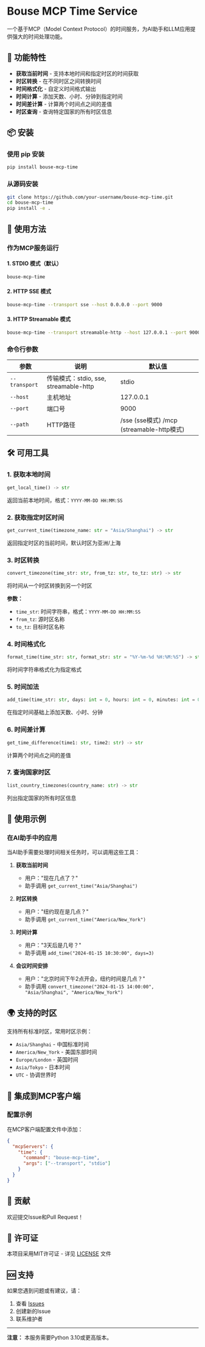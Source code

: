 # Bouse MCP Time Service

一个基于MCP（Model Context Protocol）的时间服务，为AI助手和LLM应用提供强大的时间处理功能。

## 🚀 功能特性

- **获取当前时间** - 支持本地时间和指定时区的时间获取
- **时区转换** - 在不同时区之间转换时间
- **时间格式化** - 自定义时间格式输出
- **时间计算** - 添加天数、小时、分钟到指定时间
- **时间差计算** - 计算两个时间点之间的差值
- **时区查询** - 查询特定国家的所有时区信息

## 📦 安装

### 使用 pip 安装

```bash
pip install bouse-mcp-time
```

### 从源码安装

```bash
git clone https://github.com/your-username/bouse-mcp-time.git
cd bouse-mcp-time
pip install -e .
```

## 🔧 使用方法

### 作为MCP服务运行

#### 1. STDIO 模式（默认）

```bash
bouse-mcp-time
```

#### 2. HTTP SSE 模式

```bash
bouse-mcp-time --transport sse --host 0.0.0.0 --port 9000
```

#### 3. HTTP Streamable 模式

```bash
bouse-mcp-time --transport streamable-http --host 127.0.0.1 --port 9000
```

### 命令行参数

| 参数 | 说明 | 默认值 |
|------|------|--------|
| `--transport` | 传输模式：stdio, sse, streamable-http | stdio |
| `--host` | 主机地址 | 127.0.0.1 |
| `--port` | 端口号 | 9000 |
| `--path` | HTTP路径 | /sse (sse模式) /mcp (streamable-http模式) |

## 🛠️ 可用工具

### 1. 获取本地时间
```python
get_local_time() -> str
```
返回当前本地时间，格式：`YYYY-MM-DD HH:MM:SS`

### 2. 获取指定时区时间
```python
get_current_time(timezone_name: str = "Asia/Shanghai") -> str
```
返回指定时区的当前时间，默认时区为亚洲/上海

### 3. 时区转换
```python
convert_timezone(time_str: str, from_tz: str, to_tz: str) -> str
```
将时间从一个时区转换到另一个时区

**参数：**
- `time_str`: 时间字符串，格式：`YYYY-MM-DD HH:MM:SS`
- `from_tz`: 源时区名称
- `to_tz`: 目标时区名称

### 4. 时间格式化
```python
format_time(time_str: str, format_str: str = "%Y-%m-%d %H:%M:%S") -> str
```
将时间字符串格式化为指定格式

### 5. 时间加法
```python
add_time(time_str: str, days: int = 0, hours: int = 0, minutes: int = 0) -> str
```
在指定时间基础上添加天数、小时、分钟

### 6. 时间差计算
```python
get_time_difference(time1: str, time2: str) -> str
```
计算两个时间点之间的差值

### 7. 查询国家时区
```python
list_country_timezones(country_name: str) -> str
```
列出指定国家的所有时区信息

## 📝 使用示例

### 在AI助手中的应用

当AI助手需要处理时间相关任务时，可以调用这些工具：

1. **获取当前时间**
   - 用户："现在几点了？"
   - 助手调用 `get_current_time("Asia/Shanghai")`

2. **时区转换**
   - 用户："纽约现在是几点？"
   - 助手调用 `get_current_time("America/New_York")`

3. **时间计算**
   - 用户："3天后是几号？"
   - 助手调用 `add_time("2024-01-15 10:30:00", days=3)`

4. **会议时间安排**
   - 用户："北京时间下午2点开会，纽约时间是几点？"
   - 助手调用 `convert_timezone("2024-01-15 14:00:00", "Asia/Shanghai", "America/New_York")`

## 🌍 支持的时区

支持所有标准时区，常用时区示例：

- `Asia/Shanghai` - 中国标准时间
- `America/New_York` - 美国东部时间
- `Europe/London` - 英国时间
- `Asia/Tokyo` - 日本时间
- `UTC` - 协调世界时

## 🔗 集成到MCP客户端

### 配置示例

在MCP客户端配置文件中添加：

```json
{
  "mcpServers": {
    "time": {
      "command": "bouse-mcp-time",
      "args": ["--transport", "stdio"]
    }
  }
}
```

## 🤝 贡献

欢迎提交Issue和Pull Request！

## 📄 许可证

本项目采用MIT许可证 - 详见 [LICENSE](LICENSE) 文件

## 🆘 支持

如果您遇到问题或有建议，请：

1. 查看 [Issues](https://github.com/your-username/bouse-mcp-time/issues)
2. 创建新的Issue
3. 联系维护者

---

**注意：** 本服务需要Python 3.10或更高版本。

